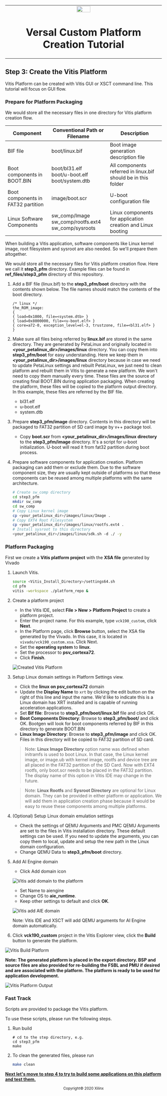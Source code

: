 <!-- 
# Copyright 2020 Xilinx Inc.
# 
# Licensed under the Apache License, Version 2.0 (the "License");
# you may not use this file except in compliance with the License.
# You may obtain a copy of the License at
#
#     http://www.apache.org/licenses/LICENSE-2.0
#
# Unless required by applicable law or agreed to in writing, software
# distributed under the License is distributed on an "AS IS" BASIS,
# WITHOUT WARRANTIES OR CONDITIONS OF ANY KIND, either express or implied.
# See the License for the specific language governing permissions and
# limitations under the License.
-->


<table width="100%">
 <tr width="100%">
    <td align="center"><img src="https://www.xilinx.com/content/dam/xilinx/imgs/press/media-kits/corporate/xilinx-logo.png" width="30%"/><h1>Versal Custom Platform Creation Tutorial</h1>
    </td>
 </tr>
</table>

## Step 3: Create the Vitis Platform

Vitis Platform can be created with Vitis GUI or XSCT command line. This tutorial will focus on GUI flow.

### Prepare for Platform Packaging

We would store all the necessary files in one directory for Vitis platform creation flow. 

| Component                          | Conventional Path or Filename                           | Description                                                  |
| ---------------------------------- | ------------------------------------------------------- | ------------------------------------------------------------ |
| BIF file                           | boot/linux.bif                                          | Boot image generation description file                       |
| Boot components in BOOT.BIN        | boot/bl31.elf</br>boot/u-boot.elf</br>boot/system.dtb   | All components referred in linux.bif should be in this folder |
| Boot components in FAT32 partition | image/boot.scr                                          | U-boot configuration file                                    |
| Linux Software Components          | sw_comp/Image</br>sw_comp/rootfs.ext4</br>sw_comp/sysroots | Linux components for application creation and Linux booting |

When building a Vitis application, software components like Linux kernel image, root filesystem and sysroot are also needed. So we'll prepare them altogether.

We would store all the necessary files for Vitis platform creation flow. Here we call it **step3_pfm** directory. Example files can be found in **ref_files/step3_pfm** directory of this repository.

1. Add a BIF file (linux.bif) to the **step3_pfm/boot** directory with the contents shown below. The file names should match the contents of the boot directory. 

   ```
   /* linux */
   the_ROM_image:
   {
   { load=0x1000, file=<system.dtb> }
   { load=0x8000000, file=<u-boot.elf> }
   { core=a72-0, exception_level=el-3, trustzone, file=<bl31.elf> }
   }
   ```

2. Make sure all files being referred by **linux.bif** are stored in the same directory. They are generated by PetaLinux and originally located in **<your_petalinux_dir>/images/linux** directory. You can copy them into **step3_pfm/boot** for easy understanding. Here we keep them in **<your_petalinux_dir>/images/linux** directory because in case we need to update PetaLinux settings and rebuilt PetaLinux, we just need to clean platform and rebuilt them in Vitis to generate a new platform. We won't need to copy them manually every time. These files are the source of creating final BOOT.BIN during application packaging. When creating the platform, these files will be copied to the platform output directory. In this example, these files are referred by the BIF file.

   - bl31.elf
   - u-boot.elf
   - system.dtb

3. Prepare **step3_pfm/image** directory. Contents in this directory will be packaged to FAT32 partition of SD card image by v++ package tool.

   - Copy **boot.scr** from **<your_petalinux_dir>/images/linux directory** to the **step3_pfm/image** directory. It's a script for u-boot initialization. U-boot will read it from fat32 partition during boot process.

4. Prepare software components for application creation. Platform packaging can add them or exclude them. Due to the software component size, they are usually kept outside of platforms so that these components can be reused among multiple platforms with the same architecture.

   ```bash
   # Create sw_comp directory
   cd step3_pfm
   mkdir sw_comp
   cd sw_comp
   # Copy Linux kernel image
   cp <your_petalinux_dir>/images/linux/Image .
   # Copy EXT4 Root Filesystem
   cp <your_petalinux_dir>/images/linux/rootfs.ext4 .
   # Install sysroot to this directory
   <your_petalinux_dir>/images/linux/sdk.sh -d ./ -y
   ```

### Platform Packaging

First we create a **Vitis platform project** with the **XSA file** generated by Vivado

1. Launch Vitis.

   ```bash
   source <Vitis_Install_Directory>/settings64.sh
   cd pfm
   vitis -workspace ./platform_repo &
   ```

2. Create a platform project

   - In the Vitis IDE, select **File > New > Platform Project** to create a platform project.
   - Enter the project name. For this example, type ```vck190_custom```, click **Next**.
   - In the Platform page, click **Browse** button, select the XSA file generated by the Vivado. In this case, it is located in `vivado/vck190_custom.xsa`. Click Next.
   - Set the **operating system** to **linux**.
   - Set the processor to **psv_cortexa72**.
   - Click **Finish**.

   ![Created Vitis Platform](images/step3/created_vitis_platform.png)

3. Setup Linux domain settings in Platform Settings view.

   - Click the **linux on psv_cortexa72** domain
   - Update the **Display Name** to `xrt` by clicking the edit button on the right of this line and input the name. We'd like to indicate this is a Linux domain has XRT installed and is capable of running acceleration applications.
   - Set **Bif file**: Browse to **step3_pfm/boot/linux.bif** file and click OK.
   - **Boot Components Directory**: Browse to **step3_pfm/boot/** and click OK. Bootgen will look for boot components referred by BIF in this directory to generate BOOT.BIN
   - **Linux Image Directory**: Browse to **step3_pfm/image** and click OK. Files in this directory will be copied to FAT32 partition of SD card.

   >Note: **Linux Image Directory** option name was defined when initramfs is used to boot Linux. In that case, the Linux kernel image, or image.ub with kernel image, rootfs and device tree are all placed in the FAT32 partition of the SD Card. Now with EXT4 rootfs, only boot.scr needs to be placed in the FAT32 partition. The display name of this option in Vitis IDE may change in the future.

   >Note: **Linux Rootfs** and **Sysroot Directory** are optional for Linux domain. They can be provided in either platform or application. We will add them in application creation phase because it would be easy to reuse these components among multiple platforms. 


4. (Optional) Setup Linux domain emulation settings

   - Check the settings of QEMU Arguments and PMC QEMU Arguments are set to the files in Vitis installation directory. These default settings can be used. If you need to update the arguments, you can copy them to local, update and setup the new path in the Linux domain configuration.
   - Change QEMU Data to **step3_pfm/boot** directory.

5. Add AI Engine domain

   - Click Add domain icon

   ![Vitis add domain to the platform](images/step3/vitis_add_domain.png)

   - Set Name to aiengine
   - Change OS to **aie_runtime**. 
   - Keep other settings to default and click **OK**.

   ![Vitis add AIE domain](images/step3/aie_domain.png)

   Note: Vitis IDE and XSCT will add QEMU arguments for AI Engine domain automatically.

6.  Click **vck190_custom** project in the Vitis Explorer view, click the **Build** button to generate the platform.

   ![Vitis Build Platform](./images/step3/build_vitis_platform.png)


**Note: The generated platform is placed in the export directory. BSP and source files are also provided for re-building the FSBL and PMU if desired and are associated with the platform. The platform is ready to be used for application development.**

   ![Vitis Platform Output](./images/step3/vitis_platform_output.png)


### Fast Track

Scripts are provided to package the Vitis platform.

To use these scripts, please run the following steps.

1. Run build

   ```
   # cd to the step directory, e.g.
   cd step3_pfm
   make
   ```

2. To clean the generated files, please run

   ```bash
   make clean
   ```

**[Next let's move to step 4 to try to build some applications on this platform and test them.](./step4.md)**

<p align="center"><sup>Copyright&copy; 2020 Xilinx</sup></p>
